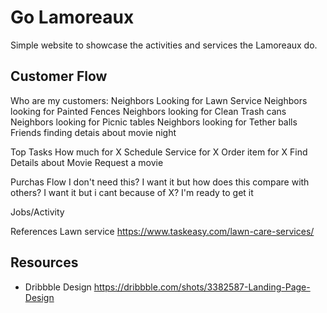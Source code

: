 # Go Lamoreaux

Simple website to showcase the activities and services the Lamoreaux do.


## Customer Flow

Who are my customers:
	Neighbors Looking for Lawn Service
	Neighbors looking for Painted Fences
	Neighbors looking for Clean Trash cans
	Neighbors looking for Picnic tables
	Neighbors looking for Tether balls
	Friends finding detais about movie night

Top Tasks
	How much for X
	Schedule Service for X
	Order item for X
	Find Details about Movie
	Request a movie

Purchas Flow
	I don't need this?
	I want it but how does this compare with others?
	I want it but i cant because of X?
	I'm ready to get it

Jobs/Activity


References
	Lawn service https://www.taskeasy.com/lawn-care-services/


## Resources

- Dribbble Design https://dribbble.com/shots/3382587-Landing-Page-Design